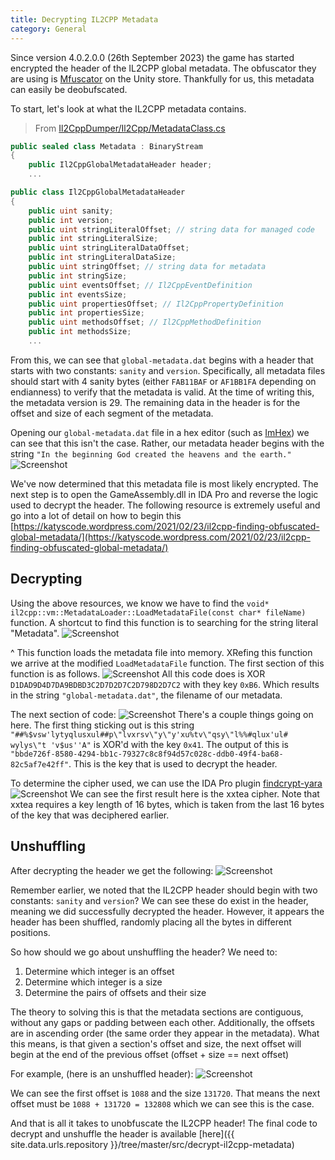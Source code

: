 ```yaml
---
title: Decrypting IL2CPP Metadata
category: General
---
```


Since version 4.0.2.0.0 (26th September 2023) the game has started encrypted the header of the IL2CPP global metadata.
The obfuscator they are using is [Mfuscator](https://assetstore.unity.com/packages/tools/utilities/mfuscator-il2cpp-encryption-256631#description) on the Unity store.
Thankfully for us, this metadata can easily be deobufscated.

To start, let's look at what the IL2CPP metadata contains.
> From [Il2CppDumper/Il2Cpp/MetadataClass.cs](https://github.com/Perfare/Il2CppDumper/blob/217f1d4737cd9d9d16ab5bef355156bcbc44f9e0/Il2CppDumper/Il2Cpp/MetadataClass.cs)

```cs
public sealed class Metadata : BinaryStream
{
    public Il2CppGlobalMetadataHeader header;
    ...

public class Il2CppGlobalMetadataHeader
{
    public uint sanity;
    public int version;
    public uint stringLiteralOffset; // string data for managed code
    public int stringLiteralSize;
    public uint stringLiteralDataOffset;
    public int stringLiteralDataSize;
    public uint stringOffset; // string data for metadata
    public int stringSize;
    public uint eventsOffset; // Il2CppEventDefinition
    public int eventsSize;
    public uint propertiesOffset; // Il2CppPropertyDefinition
    public int propertiesSize;
    public uint methodsOffset; // Il2CppMethodDefinition
    public int methodsSize;
    ...
```

From this, we can see that `global-metadata.dat` begins with a header that starts with two constants: `sanity` and `version`.
Specifically, all metadata files should start with 4 sanity bytes (either `FAB11BAF` or `AF1BB1FA` depending on endianness) to verify that the metadata is valid. At the time of writing this, the metadata version is 29.
The remaining data in the header is for the offset and size of each segment of the metadata.

Opening our `global-metadata.dat` file in a hex editor (such as [ImHex](https://github.com/WerWolv/ImHex)) we can see that this isn't the case. Rather, our metadata header begins with the string `"In the beginning God created the heavens and the earth."`
![Screenshot](/files/images/posts/decrypting-il2cpp-metadata/encrypted_metadata_hex.png)

We've now determined that this metadata file is most likely encrypted. The next step is to open the GameAssembly.dll in IDA Pro and reverse the logic used to decrypt the header. The following resource is extremely useful and go into a lot of detail on how to begin this [https://katyscode.wordpress.com/2021/02/23/il2cpp-finding-obfuscated-global-metadata/](https://katyscode.wordpress.com/2021/02/23/il2cpp-finding-obfuscated-global-metadata/)

## Decrypting
Using the above resources, we know we have to find the `void* il2cpp::vm::MetadataLoader::LoadMetadataFile(const char* fileName)` function.
A shortcut to find this function is to searching for the string literal "Metadata".
![Screenshot](/files/images/posts/decrypting-il2cpp-metadata/load_metadata_into_memory.png)

^ This function loads the metadata file into memory. XRefing this function we arrive at the modified `LoadMetadataFile` function. The first section of this function is as follows.
![Screenshot](/files/images/posts/decrypting-il2cpp-metadata/xor_metadata_dat.png)
All this code does is XOR `D1DAD9D4D7DA9BDBD3C2D7D2D7C2D798D2D7C2` with they key `0xB6`. Which results in the string `"global-metadata.dat"`, the filename of our metadata.

The next section of code:
![Screenshot](/files/images/posts/decrypting-il2cpp-metadata/metadata_xxtea_key.png)
There's a couple things going on here.
The first thing sticking out is this string `"##%$vsw'lytyqlusxul##p\"lvxrsv\"y\"y'xu%tv\"qsy\"l%%#qlux'ul# wylys\"t 'v$us''A"` is XOR'd with the key `0x41`. The output of this is `"bbde726f-8580-4294-bb1c-79327c8c8f94d57c028c-ddb0-49f4-ba68-82c5af7e42ff"`.
This is the key that is used to decrypt the header.

To determine the cipher used, we can use the IDA Pro plugin [findcrypt-yara](https://github.com/polymorf/findcrypt-yara)
![Screenshot](/files/images/posts/decrypting-il2cpp-metadata\metadata_findcrypt_results.png)
We can see the first result here is the xxtea cipher. Note that xxtea requires a key length of 16 bytes, which is taken from the last 16 bytes of the key that was deciphered earlier.


## Unshuffling
After decrypting the header we get the following:
![Screenshot](/files/images/posts/decrypting-il2cpp-metadata/decrypted_header.png)

Remember earlier, we noted that the IL2CPP header should begin with two constants: `sanity` and `version`?
We can see these do exist in the header, meaning we did successfully decrypted the header.
However, it appears the header has been shuffled, randomly placing all the bytes in different positions. 

So how should we go about unshuffling the header? We need to:
1. Determine which integer is an offset
2. Determine which integer is a size
3. Determine the pairs of offsets and their size

The theory to solving this is that the metadata sections are contiguous, without any gaps or padding between each other. Additionally, the offsets are in ascending order (the same order they appear in the metadata).
What this means, is that given a section's offset and size, the next offset will begin at the end of the previous offset (offset + size == next offset)

For example, (here is an unshuffled header):
![Screenshot](/files/images/posts/decrypting-il2cpp-metadata/next_offset.png)

We can see the first offset is `1088` and the size `131720`. That means the next offset must be `1088 + 131720 = 132808` which we can see this is the case.

And that is all it takes to unobfuscate the IL2CPP header!
The final code to decrypt and unshuffle the header is available [here]({{ site.data.urls.repository }}/tree/master/src/decrypt-il2cpp-metadata)